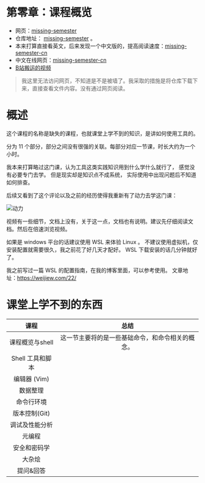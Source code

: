 # 第零章：课程概览

* 网页：[missing-semester](https://missing.csail.mit.edu/)
* 仓库地址： [missing-semester](https://github.com/missing-semester/missing-semester) 。
* 本来打算直接看英文，后来发现一个中文版的，提高阅读速度：[missing-semester-cn](https://github.com/missing-semester-cn/missing-semester-cn.github.io)
* 中文在线网页：[missing-semester-cn](https://missing-semester-cn.github.io/)
* [B站搬运的视频](https://www.bilibili.com/video/av86911412)

> 我这里无法访问网页，不知道是不是被墙了。我采取的措施是将仓库下载下来，直接查看文件内容。没有通过网页阅读。

# 概述

这个课程的名称是缺失的课程，也就课堂上学不到的知识，是讲如何使用工具的。

分为 11 个部分，部分之间没有很强的关联。每部分对应一节课，时长大约为一个小时。

我本来打算略过这门课，认为工具这类实践知识用到什么学什么就行了，
感觉没有必要专门去学。
但是现实却是知识点不成系统，
实际使用中出现问题后不知道如何排查。

后续又看到了这个评论以及之前的经历使得我重新有了动力去学这门课：

![动力](https://cdn.jsdelivr.net/gh/weijiew/pic@master/images/20200824145924.png)

视频有一些细节，文档上没有，关于这一点，文档也有说明。建议先仔细阅读文档。然后在倍速浏览视频。

如果是 windows 平台的话建议使用 WSL 来体验 Linux 。
不建议使用虚拟机，仅安装配置就需要很久，我之前花了好几天才配好。
WSL 下载安装的话几分钟就好了。

我之前写过一篇 WSL 的配置指南，在我的博客里面，可以参考使用。
文章地址：https://weijiew.com/22/

# 课堂上学不到的东西

|       课程       |                       总结                       |
| :--------------: | :----------------------------------------------: |
| 课程概览与shell  | 这一节主要将的是一些基础命令，和命令相关的概念。 |
| Shell 工具和脚本 |                                                  |
|   编辑器 (Vim)   |                                                  |
|     数据整理     |                                                  |
|    命令行环境    |                                                  |
|  版本控制(Git)   |                                                  |
|  调试及性能分析  |                                                  |
|      元编程      |                                                  |
|   安全和密码学   |                                                  |
|      大杂烩      |                                                  |
|    提问&回答     |                                                  |
